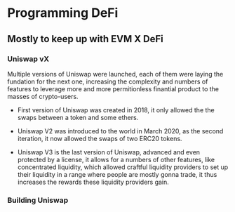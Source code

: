 # Programming DeFi

## Mostly to keep up with EVM X DeFi

### Uniswap vX

Multiple versions of Uniswap were launched, each of them were laying the fundation for the next one,
increasing the complexity and numbers of features to leverage more and more permitionless finantial 
product to the masses of crypto-users. 

- First version of Uniswap was created in 2018, it only allowed the the swaps between a token and some ethers.

- Uniswap V2 was introduced to the world in March 2020, as the second iteration, it now allowed the swaps of two ERC20 tokens.

- Uniswap V3 is the last version of Uniswap, advanced and even protected by a license, it allows for a numbers of other features, like concentrated liquidity, which allowed craftful liquidity providers to set up their liquidity in a range where people are mostly gonna trade, it thus increases the rewards these liquidity providers gain. 

### Building Uniswap



